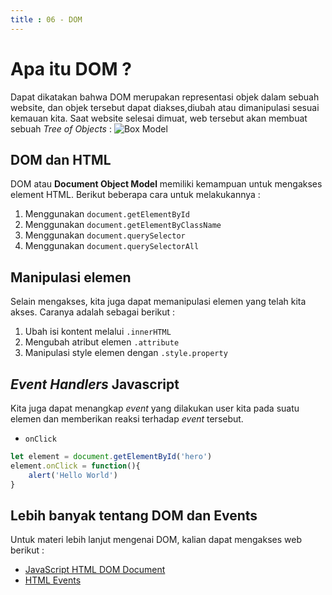 ```yaml
---
title : 06 - DOM
---
```


# Apa itu DOM ?
Dapat dikatakan bahwa DOM merupakan representasi objek dalam sebuah website, dan objek tersebut dapat diakses,diubah atau dimanipulasi sesuai kemauan kita.
Saat website selesai dimuat, web tersebut akan membuat sebuah *Tree of Objects* : 
![Box Model](/img/treedom.png)
## DOM dan HTML
DOM atau **Document Object Model** memiliki kemampuan untuk mengakses element HTML. Berikut beberapa cara untuk melakukannya :
1. Menggunakan `document.getElementById`
2. Menggunakan `document.getElementByClassName`
3. Menggunakan `document.querySelector`
4. Menggunakan `document.querySelectorAll`
## Manipulasi elemen
Selain mengakses, kita juga dapat memanipulasi elemen yang telah kita akses. Caranya adalah sebagai berikut :
1. Ubah isi kontent melalui `.innerHTML`
2. Mengubah atribut elemen  `.attribute`
3. Manipulasi style elemen dengan `.style.property`

## *Event Handlers* Javascript
Kita juga dapat menangkap *event* yang dilakukan user kita pada suatu elemen dan memberikan reaksi terhadap *event* tersebut.
- `onClick`
```javascript
let element = document.getElementById('hero')
element.onClick = function(){
    alert('Hello World')
}
```

## Lebih banyak tentang DOM dan Events
Untuk materi lebih lanjut mengenai DOM, kalian dapat mengakses web berikut :
- [JavaScript HTML DOM Document](https://www.w3schools.com/js/js_htmldom_document.asp)
- [HTML Events](https://www.w3schools.com/js/js_events.asp)